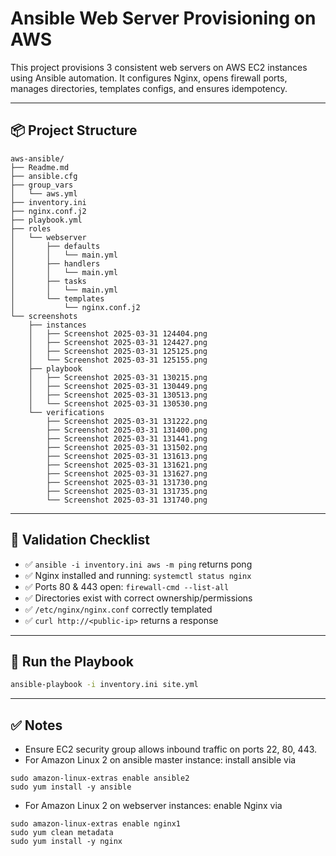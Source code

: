 # Ansible Web Server Provisioning on AWS

This project provisions 3 consistent web servers on AWS EC2 instances using Ansible automation. It configures Nginx, opens firewall ports, manages directories, templates configs, and ensures idempotency.

---

## 📦 Project Structure

```
aws-ansible/
├── Readme.md
├── ansible.cfg
├── group_vars
│   └── aws.yml
├── inventory.ini
├── nginx.conf.j2
├── playbook.yml
├── roles
│   └── webserver
│       ├── defaults
│       │   └── main.yml
│       ├── handlers
│       │   └── main.yml
│       ├── tasks
│       │   └── main.yml
│       └── templates
│           └── nginx.conf.j2
└── screenshots
    ├── instances
    │   ├── Screenshot 2025-03-31 124404.png
    │   ├── Screenshot 2025-03-31 124427.png
    │   ├── Screenshot 2025-03-31 125125.png
    │   └── Screenshot 2025-03-31 125155.png
    ├── playbook
    │   ├── Screenshot 2025-03-31 130215.png
    │   ├── Screenshot 2025-03-31 130449.png
    │   ├── Screenshot 2025-03-31 130513.png
    │   └── Screenshot 2025-03-31 130530.png
    └── verifications
        ├── Screenshot 2025-03-31 131222.png
        ├── Screenshot 2025-03-31 131400.png
        ├── Screenshot 2025-03-31 131441.png
        ├── Screenshot 2025-03-31 131502.png
        ├── Screenshot 2025-03-31 131613.png
        ├── Screenshot 2025-03-31 131621.png
        ├── Screenshot 2025-03-31 131627.png
        ├── Screenshot 2025-03-31 131730.png
        ├── Screenshot 2025-03-31 131735.png
        └── Screenshot 2025-03-31 131740.png

```

---

## 🧪 Validation Checklist

- ✅ `ansible -i inventory.ini aws -m ping` returns pong
- ✅ Nginx installed and running: `systemctl status nginx`
- ✅ Ports 80 & 443 open: `firewall-cmd --list-all`
- ✅ Directories exist with correct ownership/permissions
- ✅ `/etc/nginx/nginx.conf` correctly templated
- ✅ `curl http://<public-ip>` returns a response

---

## 📌 Run the Playbook

```bash
ansible-playbook -i inventory.ini site.yml
```

---

## ✅ Notes

- Ensure EC2 security group allows inbound traffic on ports 22, 80, 443.
- For Amazon Linux 2 on ansible master instance: 
install ansible via
```
sudo amazon-linux-extras enable ansible2
sudo yum install -y ansible
```
- For Amazon Linux 2 on webserver instances: 
enable Nginx via
```
sudo amazon-linux-extras enable nginx1
sudo yum clean metadata
sudo yum install -y nginx

```
